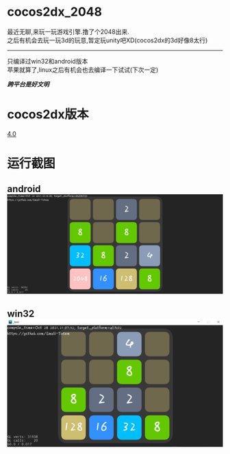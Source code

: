 # cocos2dx_2048
最近无聊,来玩一玩游戏引擎.撸了个2048出来.  
之后有机会去玩一玩3d的玩意,暂定玩unity吧XD(cocos2dx的3d好像8太行)  
***
只编译过win32和android版本  
苹果就算了,linux之后有机会也去编译一下试试(下次一定)  
  
***跨平台是好文明***
# cocos2dx版本 #
[4.0](https://github.com/cocos2d/cocos2d-x)
# 运行截图 #

android
![](img/android.jpg)
--- 
win32
![](img/win32.png)
---
